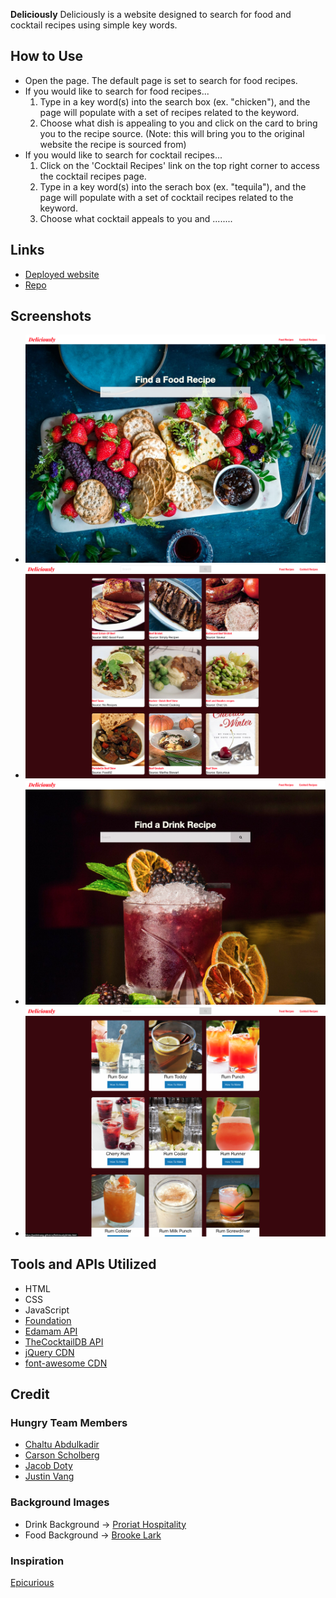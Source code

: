 **Deliciously**
Deliciously is a website designed to search for food and cocktail recipes using simple key words. 

## How to Use
- Open the page. The default page is set to search for food recipes. 
- If you would like to search for food recipes...
    1. Type in a key word(s) into the search box (ex. "chicken"), and the page will populate with a set of recipes related to the keyword.
    2. Choose what dish is appealing to you and click on the card to bring you to the recipe source. (Note: this will bring you to the original website the recipe is sourced from)
- If you would like to search for cocktail recipes...
    1. Click on the 'Cocktail Recipes' link on the top right corner to access the cocktail recipes page. 
    2. Type in a key word(s) into the serach box (ex. "tequila"), and the page will populate with a set of cocktail recipes related to the keyword.
    3. Choose what cocktail appeals to you and ........

## Links
- [Deployed website](https://justinkvang.github.io/Deliciously/)
- [Repo](https://github.com/justinkvang/Deliciously)

## Screenshots
- ![Food main page](./Assets/homepageFood.png)
- ![Food result page](./Assets/resultpageFood.png)
- ![Drink main page](./Assets/homepageDrink.png)
- ![Drink result page](./Assets/resultpageDrink.png)

## Tools and APIs Utilized
- HTML
- CSS
- JavaScript
- [Foundation](https://get.foundation/index.html)
- [Edamam API](https://developer.edamam.com/)
- [TheCocktailDB API](https://www.thecocktaildb.com/)
- [jQuery CDN](https://code.jquery.com/)
- [font-awesome CDN](https://cdnjs.com/libraries/font-awesome)

## Credit
### Hungry Team Members
- [Chaltu Abdulkadir](https://github.com/cmabdulkadir?tab=repositories)
- [Carson Scholberg](https://github.com/CarsonScholberg)
- [Jacob Doty](https://github.com/jacobdoty-20)
- [Justin Vang](https://github.com/justinkvang) 

### Background Images
- Drink Background -> [Proriat Hospitality](https://unsplash.com/photos/lwoTuByIuC4?utm_source=unsplash&utm_medium=referral&utm_content=creditShareLink)
- Food Background -> [Brooke Lark](https://unsplash.com/photos/M4E7X3z80PQ?utm_source=unsplash&utm_medium=referral&utm_content=creditShareLink)

### Inspiration
[Epicurious](https://www.epicurious.com/)